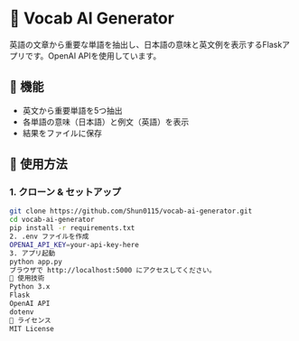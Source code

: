 # 📘 Vocab AI Generator

英語の文章から重要な単語を抽出し、日本語の意味と英文例を表示するFlaskアプリです。OpenAI APIを使用しています。

## 🔧 機能
- 英文から重要単語を5つ抽出
- 各単語の意味（日本語）と例文（英語）を表示
- 結果をファイルに保存

## 🚀 使用方法

### 1. クローン & セットアップ
```bash
git clone https://github.com/Shun0115/vocab-ai-generator.git
cd vocab-ai-generator
pip install -r requirements.txt
2. .env ファイルを作成
OPENAI_API_KEY=your-api-key-here
3. アプリ起動
python app.py
ブラウザで http://localhost:5000 にアクセスしてください。
🧪 使用技術
Python 3.x
Flask
OpenAI API
dotenv
📄 ライセンス
MIT License